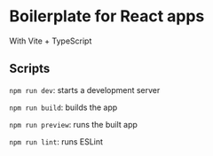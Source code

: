 # Boilerplate for React apps

With Vite + TypeScript

## Scripts

`npm run dev`: starts a development server

`npm run build`: builds the app

`npm run preview`: runs the built app

`npm run lint`: runs ESLint
